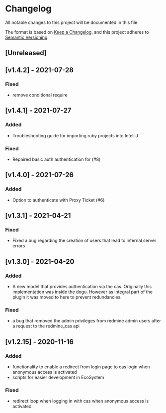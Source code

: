 # Changelog
All notable changes to this project will be documented in this file.

The format is based on [Keep a Changelog](https://keepachangelog.com/en/1.0.0/),
and this project adheres to [Semantic Versioning](https://semver.org/spec/v2.0.0.html).

## [Unreleased]

## [v1.4.2] - 2021-07-28
### Fixed 
- remove conditional require

## [v1.4.1] - 2021-07-27
### Added
- Troubleshooting guide for importing ruby projects into IntelliJ

### Fixed
- Repaired basic auth authentication for (#8)

## [v1.4.0] - 2021-07-26
### Added
- Option to authenticate with Proxy Ticket (#6)

## [v1.3.1] - 2021-04-21
### Fixed
- Fixed a bug regarding the creation of users that lead to internal server errors

## [v1.3.0] - 2021-04-20
### Added
- A new model that provides authentication via the cas. 
  Originally this implementation was inside the dogu. 
  However as integral part of the plugin it was moved to here to prevent redundancies.

### Fixed
- a bug that removed the admin privileges from redmine admin users after a request to the redmine_cas api

## [v1.2.15] - 2020-11-16
### Added
- functionality to enable a redirect from login page to cas login when anonymous access is activated
- scripts for easier development in EcoSystem

### Fixed
- redirect loop when logging in with cas when anonymous access is activated
